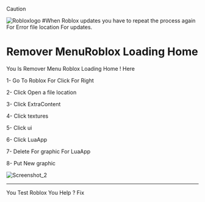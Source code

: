 > [!CAUTION]
> ![Robloxlogo](https://github.com/user-attachments/assets/387b8db3-8482-4027-b99c-ec13874b4f73)
> #When Roblox updates you have to repeat the process again For Error file location For updates.
> 
# Remover MenuRoblox Loading Home
You Is Remover Menu Roblox Loading Home ! Here

1- Go To Roblox For Click For Right

2- Click  Open a file location

3- Click ExtraContent

4- Click textures

5- Click ui

6- Click LuaApp

7- Delete For graphic For LuaApp

8- Put New graphic

![Screenshot_2](https://github.com/user-attachments/assets/f52eb452-47cc-4c54-8fa9-2a61d30e1455)

------
You Test Roblox You Help ? Fix
